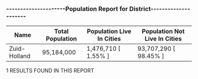 ### ---------------------Population Report for District---------------------

| Name | Total Population | Population Live In Cities | Population Not Live In Cities |
| --- | --- | --- | --- |
| Zuid-Holland | 95,184,000 | 1,476,710 [ 1.55% ] | 93,707,290 [ 98.45% ] |

1 RESULTS FOUND IN THIS REPORT
